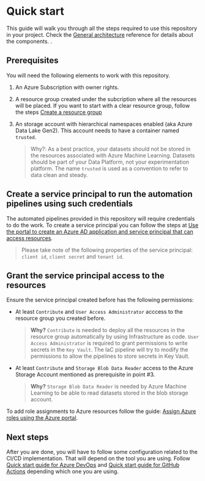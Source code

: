 # Quick start

This guide will walk you through all the steps required to use this repository in your project. Check the [General architecture](architecture.md) reference for details about the components. .

## Prerequisites

You will need the following elements to work with this repository.

1. An Azure Subscription with owner rights.
2. A resource group created under the subcription where all the resources will be placed. If you want to start with a clear resource group, follow the steps [Create a resource group](https://docs.microsoft.com/en-us/azure/azure-resource-manager/management/manage-resource-groups-portal#create-resource-groups)
3. An storage account with hierarchical namespaces enabled (aka Azure Data Lake Gen2). This account needs to have a container named `trusted`.

    > Why?: As a best practice, your datasets should not be stored in the resources associated with Azure Machine Learning. Datasets should be part of your Data Platform, not your experimentation platform. The name `trusted` is used as a convention to refer to data clean and steady.

## Create a service principal to run the automation pipelines using such credentials

The automated pipelines provided in this repository will require credentials to do the work. To create a service principal you can follow the steps at [Use the portal to create an Azure AD application and service principal that can access resources](https://docs.microsoft.com/en-us/azure/active-directory/develop/howto-create-service-principal-portal).

> Please take note of the following properties of the service principal: `client id`, `client secret` and `tenant id`.

## Grant the service principal access to the resources

Ensure the service principal created before has the following permissions:

 - At least `Contribute` and `User Access Administrator` acccess to the resource group you created before.

    > **Why?** `Contribute` is needed to deploy all the resources in the resource group automatically by using Infrastructure as code. `User Access Administrator` is required to grant permissions to write secrets in the `Key Vault`. The IaC pipeline will try to modify the permissions to allow the pipelines to store secrets in Key Vault.

 - At least `Contribute` and `Storage Blob Data Reader` access to the Azure Storage Account mentioned as prerequisite in point #3.

    > **Why?** `Storage Blob Data Reader` is needed by Azure Machine Learning to be able to read datasets stored in the blob storage account.

To add role assignments to Azure resources follow the guide: [Assign Azure roles using the Azure portal](https://docs.microsoft.com/en-us/azure/role-based-access-control/role-assignments-portal?tabs=current).

## Next steps

After you are done, you will have to follow some configuration related to the CI/CD implementation. That will depend on the tool you are using. Follow [Quick start guide for Azure DevOps](quickstart-devops.md) and [Quick start guide for GitHub Actions](quickstart-github.md) depending which one you are using.
